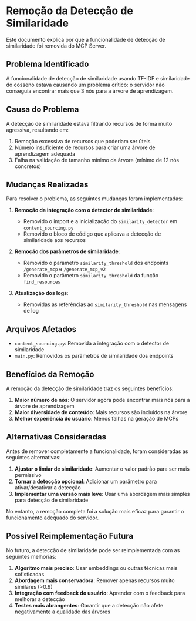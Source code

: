 # Remoção da Detecção de Similaridade

Este documento explica por que a funcionalidade de detecção de similaridade foi removida do MCP Server.

## Problema Identificado

A funcionalidade de detecção de similaridade usando TF-IDF e similaridade do cosseno estava causando um problema crítico: o servidor não conseguia encontrar mais que 3 nós para a árvore de aprendizagem.

## Causa do Problema

A detecção de similaridade estava filtrando recursos de forma muito agressiva, resultando em:

1. Remoção excessiva de recursos que poderiam ser úteis
2. Número insuficiente de recursos para criar uma árvore de aprendizagem adequada
3. Falha na validação de tamanho mínimo da árvore (mínimo de 12 nós concretos)

## Mudanças Realizadas

Para resolver o problema, as seguintes mudanças foram implementadas:

1. **Remoção da integração com o detector de similaridade**:
   - Removido o import e a inicialização do `similarity_detector` em `content_sourcing.py`
   - Removido o bloco de código que aplicava a detecção de similaridade aos recursos

2. **Remoção dos parâmetros de similaridade**:
   - Removido o parâmetro `similarity_threshold` dos endpoints `/generate_mcp` e `/generate_mcp_v2`
   - Removido o parâmetro `similarity_threshold` da função `find_resources`

3. **Atualização dos logs**:
   - Removidas as referências ao `similarity_threshold` nas mensagens de log

## Arquivos Afetados

- `content_sourcing.py`: Removida a integração com o detector de similaridade
- `main.py`: Removidos os parâmetros de similaridade dos endpoints

## Benefícios da Remoção

A remoção da detecção de similaridade traz os seguintes benefícios:

1. **Maior número de nós**: O servidor agora pode encontrar mais nós para a árvore de aprendizagem
2. **Maior diversidade de conteúdo**: Mais recursos são incluídos na árvore
3. **Melhor experiência do usuário**: Menos falhas na geração de MCPs

## Alternativas Consideradas

Antes de remover completamente a funcionalidade, foram consideradas as seguintes alternativas:

1. **Ajustar o limiar de similaridade**: Aumentar o valor padrão para ser mais permissivo
2. **Tornar a detecção opcional**: Adicionar um parâmetro para ativar/desativar a detecção
3. **Implementar uma versão mais leve**: Usar uma abordagem mais simples para detecção de similaridade

No entanto, a remoção completa foi a solução mais eficaz para garantir o funcionamento adequado do servidor.

## Possível Reimplementação Futura

No futuro, a detecção de similaridade pode ser reimplementada com as seguintes melhorias:

1. **Algoritmo mais preciso**: Usar embeddings ou outras técnicas mais sofisticadas
2. **Abordagem mais conservadora**: Remover apenas recursos muito similares (>0.9)
3. **Integração com feedback do usuário**: Aprender com o feedback para melhorar a detecção
4. **Testes mais abrangentes**: Garantir que a detecção não afete negativamente a qualidade das árvores
